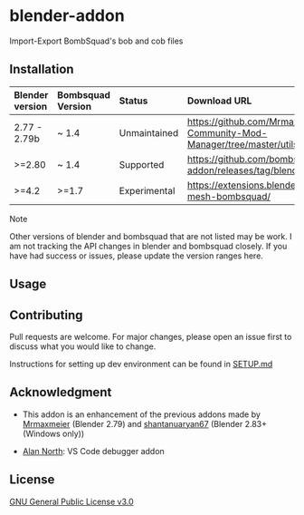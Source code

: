 # blender-addon

Import-Export BombSquad's bob and cob files

## Installation

| Blender version |Bombsquad Version | Status        | Download URL                                                                            |
|:----------------|:-----------------|:--------------|:----------------------------------------------------------------------------------------|
| 2.77 - 2.79b    | ~ 1.4            | Unmaintained  | https://github.com/Mrmaxmeier/BombSquad-Community-Mod-Manager/tree/master/utils/blender |
| >=2.80          | ~ 1.4            | Supported     | https://github.com/bombsquad02420/blender-addon/releases/tag/blender4.2                 |
| >=4.2           | >=1.7            | Experimental  | https://extensions.blender.org/add-ons/io-mesh-bombsquad/                               |

> [!NOTE]
> Other versions of blender and bombsquad that are not listed may be work.
> I am not tracking the API changes in blender and bombsquad closely.
> If you have had success or issues, please update the version ranges here.

## Usage

## Contributing

Pull requests are welcome. For major changes, please open an issue first to discuss what you would like to change.

Instructions for setting up dev environment can be found in [SETUP.md](./SETUP.md)

## Acknowledgment

- This addon is an enhancement of the previous addons made by 
[Mrmaxmeier](https://github.com/Mrmaxmeier/BombSquad-Community-Mod-Manager/tree/master/utils/blender) (Blender 2.79)
and
[shantanuaryan67](https://github.com/shantanuaryan67/BombSquad-Community-Mod-Manager/tree/master/utils/blender_2-80) (Blender 2.83+ (Windows only))

- [Alan North](https://github.com/AlansCodeLog/blender-debugger-for-vscode): VS Code debugger addon

## License

[GNU General Public License v3.0](LICENSE)
